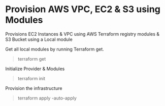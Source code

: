 # Provision AWS VPC, EC2 & S3 using Modules

Provisions EC2 Instances & VPC using AWS Terraform registry modules & S3 Bucket using a Local module

Get all local modules by running Terraform get.
> terraform get

Initialize Provider & Modules
> terraform init

Provision the infrastructure
> terraform apply -auto-apply